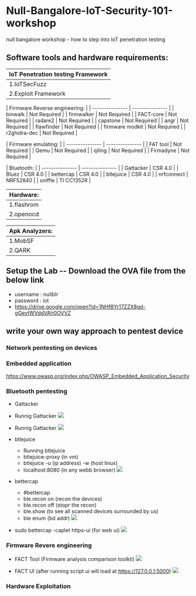 # Null-Bangalore-IoT-Security-101-workshop
null bangalore workshop - how to step into IoT penetration testing  

 ## Software tools and hardware requirements:
 
|IoT Penetration testing Framework 
| ----------------------------------|
| 1.IoTSecFuzz			               |
| 2.Exploit Framework               |

| Firmware Reverse engineering:     |
| --------------- | --------------- |
| binwalk         | Not Required    |
| firmwalker      | Not Required    |
| FACT-core       | Not Required    |
| radare2         | Not Required    |
| capstone        | Not Required    |
| angr            | Not Required    |
| flawfinder      | Not Required    |
| firmware modkit | Not Required    |
| r2ghidra-dec    | Not Required    |
 

| Firmware emulating:		    |
| --------------- | --------------- |
| FAT tool        | Not Required    |
| Qemu            | Not Required    |
| qiling          | Not Required    |
| Firmadyne       | Not Required    |

| Bluetooth:		             |
| --------------- | --------------- |
| Gattacker       | CSR 4.0         |
| Bluez           | CSR 4.0         |
| bettercap       | CSR 4.0         |
| btlejuice       | CSR 4.0         |
| nrfconnect      | NRF52840        |
| sniffle         | TI CC1352R      |
	
|Hardware:
| -----------------------------------|
| 1.flashrom                         |
| 2.openocd                          |
	
|Apk Analyzers:
| -----------------------------------|
| 1.MobSF                            |
| 2.QARK                             |

## Setup the Lab -- Download the OVA file from the below link 

- username : nullblr
- password : iot
- <https://drive.google.com/open?id=1NHf8Yr17ZZX8gd-gGeytWVddVAh0OVVZ>

## write your own way approach to pentest device 

### Network pentesting on devices

### Embedded application
   
   <https://www.owasp.org/index.php/OWASP_Embedded_Application_Security>
    
### Bluetooth pentesting
   
  - Gattacker
  
  - Runnig Gattacker
    ![](https://github.com/V33RU/Null-Bangalore-IoT-Security-101-workshop/blob/master/null/gattacker/gattacker1.JPG)
    
  - Runnig Gattacker
    ![](https://github.com/V33RU/Null-Bangalore-IoT-Security-101-workshop/blob/master/null/gattacker/gattacker2.JPG)
    
   - btlejuice 
    
        - Running btlejuice
        - btlejuice-proxy (in vm)
        - btlejuice -u (ip address) -w (host linux)
        - localhost:8080 (in any webb browser)
    ![](https://github.com/V33RU/Null-Bangalore-IoT-Security-101-workshop/blob/master/null/btlejuice/BTLE-JUICE.png)
    
   - bettercap 
        - #bettercap
        - ble.recon on (recon the devices)
        - ble.recon off (stopr the recon)
        - ble.show (to see all scanned devices surrounded by us)
        - ble enum (bd addr)
        ![](https://github.com/V33RU/Null-Bangalore-IoT-Security-101-workshop/blob/master/null/bettercap/bettercap.png)
           
        
   - sudo bettercap -caplet https-ui (for web ui)
     ![](https://github.com/V33RU/Null-Bangalore-IoT-Security-101-workshop/blob/master/null/bettercap/Selection_003.png)
  
  
### Firmware Revere engineering
    
   - FACT Tool (Firmware analysis comparison toolkti)
     ![](https://github.com/V33RU/Null-Bangalore-IoT-Security-101-workshop/blob/master/null/firmware/Selection_003.png)
     
   - FACT UI (after running script ui will load at https://127.0.0.1:5000)
     ![](https://github.com/V33RU/Null-Bangalore-IoT-Security-101-workshop/blob/master/null/firmware/FACT-UI.png)
         
      
### Hardware Exploitation
